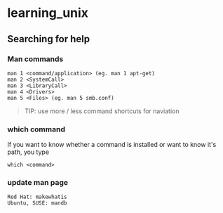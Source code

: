 # learning_unix

## Searching for help

### Man commands

```
man 1 <command/application> (eg. man 1 apt-get)
man 2 <SystemCall>
man 3 <LibraryCall>
man 4 <Drivers> 
man 5 <Files> (eg. man 5 smb.conf)
```

> TIP: use more / less command shortcuts for naviation


### which command

If you want to know whether a command is installed or want to know it's path, you type
```
which <command>
```

### update man page

```
Red Hat: makewhatis
Ubuntu, SUSE: mandb
```



